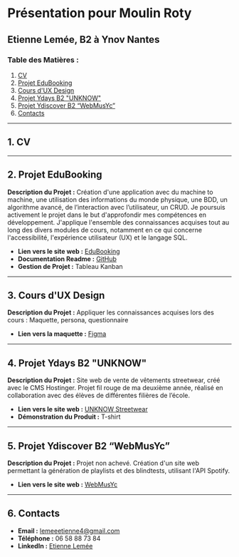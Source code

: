 # Présentation pour Moulin Roty

## Etienne Lemée, B2 à Ynov Nantes

### Table des Matières :
1. [CV](#1-cv)
2. [Projet EduBooking](#2-projet-edubooking)
3. [Cours d'UX Design](#3-cours-dux-design)
4. [Projet Ydays B2 "UNKNOW"](#4-projet-ydays-b2-unknow)
5. [Projet Ydiscover B2 “WebMusYc”](#5-projet-ydiscover-b2-webmusyc)
6. [Contacts](#6-contacts)

---

## 1. CV

---

## 2. Projet EduBooking
**Description du Projet :** Création d'une application avec du machine to machine, une utilisation des informations du monde physique, une BDD, un algorithme avancé, de l’interaction avec l’utilisateur, un CRUD. Je poursuis activement le projet dans le but d'approfondir mes compétences en développement. J'applique l'ensemble des connaissances acquises tout au long des divers modules de cours, notamment en ce qui concerne l'accessibilité, l'expérience utilisateur (UX) et le langage SQL.

- **Lien vers le site web :** [EduBooking](lien_vers_le_site)
- **Documentation Readme :** [GitHub](lien_vers_la_documentation)
- **Gestion de Projet :** Tableau Kanban

---

## 3. Cours d'UX Design
**Description du Projet :** Appliquer les connaissances acquises lors des cours : Maquette, persona, questionnaire 
- **Lien vers la maquette :** [Figma](lien_vers_la_maquette)

---

## 4. Projet Ydays B2 "UNKNOW"
**Description du Projet :** Site web de vente de vêtements streetwear, créé avec le CMS Hostinger. Projet fil rouge de ma deuxième année, réalisé en collaboration avec des élèves de différentes filières de l’école.
- **Lien vers le site web :** [UNKNOW Streetwear](lien_vers_le_site)
- **Démonstration du Produit :** T-shirt

---

## 5. Projet Ydiscover B2 “WebMusYc”
**Description du Projet :** Projet non achevé. Création d'un site web permettant la génération de playlists et des blindtests, utilisant l'API Spotify.
- **Lien vers le site web :** [WebMusYc](lien_vers_le_site)

---

## 6. Contacts
- **Email :** lemeeetienne4@gmail.com
- **Téléphone :** 06 58 88 73 84
- **LinkedIn :** [Etienne Lemée](www.linkedin.com/in/etienne-lemee)
